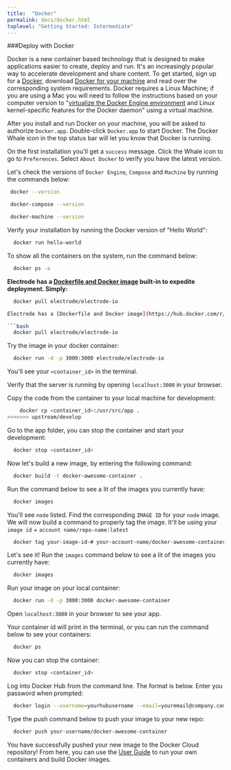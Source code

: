 ```yaml
---
title:  "Docker"
permalink: docs/docker.html
toplevel: "Getting Started: Intermediate"
---
```


###Deploy with Docker

Docker is a new container based technology that is designed to make applications easier to create, deploy and run. It's an increasingly popular way to accelerate development and share content. To get started, sign up for a [Docker](https://cloud.docker.com), download [Docker for your machine](https://www.docker.com/products/docker) and read over the corresponding system requirements. Docker requires a Linux Machine; if you are using a Mac you will need to follow the instructions based on your computer version to "[virtualize the Docker Engine environment](https://docs.docker.com/engine/installation/mac/#/docker-for-mac) and Linux kernel-specific features for the Docker daemon" using a virtual machine.

After you install and run Docker on your machine, you will be asked to authorize `Docker.app`. Double-click `Docker.app` to start Docker. The Docker Whale icon in the top status bar will let you know that Docker is running.

On the first installation you'll get a `success` message. Click the Whale icon to go to `Preferences`. Select `About Docker` to verify you have the latest version.

Let's check the versions of `Docker Engine`, `Compose` and `Machine` by running the commands below:

```bash
 docker --version

 docker-compose --version

 docker-machine --version
```

Verify your installation by running the Docker version of "Hello World":

```bash
  docker run hello-world
```

To show all the containers on the system, run the command below:

```bash
  docker ps -a
```

**Electrode has a [Dockerfile and Docker image](https://hub.docker.com/r/electrode/electrode-io/) built-in to expedite deployment. Simply:**

```bash
  docker pull electrode/electrode-io

Electrode has a [Dockerfile and Docker image](https://hub.docker.com/r/electrode/electrode-io/) built-in to expedite deployment. Simply:

```bash
  docker pull electrode/electrode-io
```

Try the image in your docker container:

```bash
  docker run -d -p 3000:3000 electrode/electrode-io
```

You'll see your `<container_id>` in the terminal.

Verify that the server is running by opening `localhost:3000` in your browser.

Copy the code from the container to your local machine for development:

```bash
	docker cp <container_id>:/usr/src/app .
>>>>>>> upstream/develop
```

Go to the app folder, you can stop the container and start your development:

```bash
  docker stop <container_id>
```

Now let's build a new image, by entering the following command:

```bash
  docker build -t docker-awesome-container .
```

Run the command below to see a lit of the images you currently have:

```bash
  docker images
```

You'll see `node` listed. Find the corresponding `IMAGE ID` for your `node` image. We will now build a command to properly tag the image. It'll be using your `image id` + `account name/repo-name:latest`

```bash
  docker tag your-image-id-# your-account-name/docker-awesome-container:latest
```

Let's see it! Run the `images` command below to see a lit of the images you currently have:

```bash
  docker images
```

Run your image on your local container:

```bash
  docker run -d -p 3000:3000 docker-awesome-container
```

Open `localhost:3000` in your browser to see your app.

Your container id will print in the terminal, or you can run the command below to see your containers:

```bash
  docker ps
```

Now you can stop the container:

```bash
  docker stop <container_id>
```

Log into Docker Hub from the command line. The format is below. Enter you password when prompted:

```bash
  docker login --username=yourhubusername --email=youremail@company.com
```

Type the push command below to push your image to your new repo:

```bash
  docker push your-username/docker-awesome-container
```

You have successfully pushed your new image to the Docker Cloud repository! From here, you can use the [User Guide](https://docs.docker.com/engine/userguide/intro/) to run your own containers and build Docker images.
